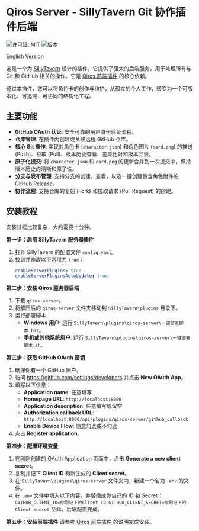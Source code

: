 # Qiros Server - SillyTavern Git 协作插件后端

[![许可证: MIT](https://img.shields.io/badge/License-MIT-yellow.svg)](https://opensource.org/licenses/MIT)
[![版本](https://img.shields.io/badge/version-1.0.0-blue.svg)](https://github.com/MAX-TAB/qiros-server)

[English Version](README_en.md)

这是一个为 [SillyTavern](https://github.com/SillyTavern/SillyTavern) 设计的插件，它提供了强大的后端服务，用于处理所有与 Git 和 GitHub 相关的操作。它是 [Qiros 前端插件](https://github.com/MAX-TAB/st-extension-qiros) 的核心依赖。

通过本插件，您可以将角色卡的创作与维护，从孤立的个人工作，转变为一个可版本化、可追溯、可协同的结构化工程。

## 主要功能

- **GitHub OAuth 认证**: 安全可靠的用户身份验证流程。
- **仓库管理**: 在插件内创建或关联远程 GitHub 仓库。
- **核心 Git 操作**: 实现对角色卡 (`character.json`) 和角色图片 (`card.png`) 的推送 (Push)、拉取 (Pull)、版本历史查看、差异比对和版本回滚。
- **原子化提交**: 将 `character.json` 和 `card.png` 的更新合并到一次提交中，保持版本历史的清晰和原子性。
- **分支与发布管理**: 支持分支的创建、查看，以及一键创建包含角色附件的 GitHub Release。
- **协作流程**: 支持仓库的复刻 (Fork) 和拉取请求 (Pull Request) 的创建。

## 安装教程

安装过程比较复杂，大约需要十分钟。

**第一步：启用 SillyTavern 服务器插件**

1.  打开 SillyTavern 的配置文件 `config.yaml`。
2.  找到并修改以下两项为 `true`：
    ```yaml
    enableServerPlugins: true
    enableServerPluginsAutoUpdate: true
    ```

**第二步：安装 Qiros 服务器后端**

1.  下载 `qiros-server`。
2.  将解压后的 `qiros-server` 文件夹移动到 `SillyTavern\plugins` 目录下。
3.  运行部署脚本：
    - **Windows 用户**: 运行 `SillyTavern\plugins\qiros-server\一键部署脚本.bat`。
    - **手机或其他系统用户**: 运行 `SillyTavern\plugins\qiros-server\一键部署脚本.sh`。

**第三步：获取 GitHub OAuth 密钥**

1.  确保你有一个 GitHub 账户。
2.  访问 https://github.com/settings/developers 并点击 **New OAuth App**。
3.  填写以下信息：
    - **Application name**: 任意填写
    - **Homepage URL**: `http://localhost:8000`
    - **Application description**: 任意填写或留空
    - **Authorization callback URL**: `http://localhost:8000/api/plugins/qiros-server/github_callback`
    - **Enable Device Flow**: 随意勾选或不勾选
4.  点击 **Register application**。

**第四步：配置环境变量**

1.  在刚刚创建的 OAuth Application 页面中，点击 **Generate a new client secret**。
2.  复制并记下 **Client ID** 和新生成的 **Client secret**。
3.  在 `SillyTavern\plugins\qiros-server` 文件夹内，新建一个名为 `.env` 的文件。
4.  在 `.env` 文件中填入以下内容，并替换成你自己的 ID 和 Secret：
    `   GITHUB_CLIENT_ID=你刚记下的Client ID
GITHUB_CLIENT_SECRET=你刚记下的Client secret`
    至此，后端配置完成。

**第五步：安装前端插件**
请参考 [Qiros 前端插件](https://github.com/MAX-TAB/st-extension-qiros) 的说明完成安装。

